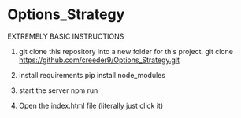 # Options_Strategy

EXTREMELY BASIC INSTRUCTIONS

1) git clone this repository into a new folder for this project.
 git clone https://github.com/creeder9/Options_Strategy.git

2) install requirements
pip install node_modules

3) start the server
npm run

4) Open the index.html file
(literally just click it)

